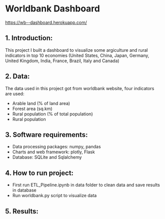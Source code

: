 # Worldbank Dashboard 

https://wb--dashboard.herokuapp.com/

## 1. Introduction:
This project I built a dashboard to visualize some argiculture and rural indicators in top 10 economies (United States, China, Japan, Germany, United Kingdom, India, France, Brazil, Italy and Canada)

## 2. Data:
The data used in this project got from worldbank website, four indicators are used:
- Arable land (% of land area)
- Forest area (sq.km)
- Rural population (% of total population)
- Rural population

## 3. Software requirements:
- Data processing packages: numpy, pandas
- Charts and web framework: plotly, Flask
- Database: SQLite and Sqlalchemy

## 4. How to run project:
- First run ETL_Pipeline.ipynb in data folder to clean data and save results in database
- Run worldbank.py script to visualize data

## 5. Results:

